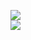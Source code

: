 [![](https://img.shields.io/badge/Made%20With-Github%20Spray-lightgrey.svg?style=for-the-badge&logo=github)](https://github.com/Annihil/github-spray#2619)  
[![](https://i.imgur.com/2DrTn0Z.gif)](https://github.com/Annihil/github-spray)